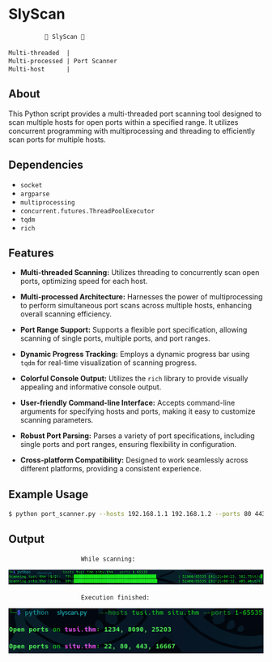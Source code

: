 # SlyScan
```
          🐍 SlyScan 🐍  

Multi-threaded  |
Multi-processed | Port Scanner
Multi-host      |
```
## About
This Python script provides a multi-threaded port scanning tool designed to scan multiple hosts for open ports within a specified range. It utilizes concurrent programming with multiprocessing and threading to efficiently scan ports for multiple hosts.

## Dependencies

- `socket`
- `argparse`
- `multiprocessing`
- `concurrent.futures.ThreadPoolExecutor`
- `tqdm`
- `rich`

## Features

- **Multi-threaded Scanning:** Utilizes threading to concurrently scan open ports, optimizing speed for each host.

- **Multi-processed Architecture:** Harnesses the power of multiprocessing to perform simultaneous port scans across multiple hosts, enhancing overall scanning efficiency.

- **Port Range Support:** Supports a flexible port specification, allowing scanning of single ports, multiple ports, and port ranges.

- **Dynamic Progress Tracking:** Employs a dynamic progress bar using `tqdm` for real-time visualization of scanning progress.

- **Colorful Console Output:** Utilizes the `rich` library to provide visually appealing and informative console output.

- **User-friendly Command-line Interface:** Accepts command-line arguments for specifying hosts and ports, making it easy to customize scanning parameters.

- **Robust Port Parsing:** Parses a variety of port specifications, including single ports and port ranges, ensuring flexibility in configuration.

- **Cross-platform Compatibility:** Designed to work seamlessly across different platforms, providing a consistent experience.

## Example Usage

```bash
$ python port_scanner.py --hosts 192.168.1.1 192.168.1.2 --ports 80 443 8080-8090
```

## Output
```
                    While scanning:
```
![Alt text](https://github.com/JeneralMotors/slyscan/blob/main/resources/slyscan-midscan.png)
```
                    Execution finished:
```
![Alt text](https://github.com/JeneralMotors/slyscan/blob/main/resources/slyscan-finished.png)
